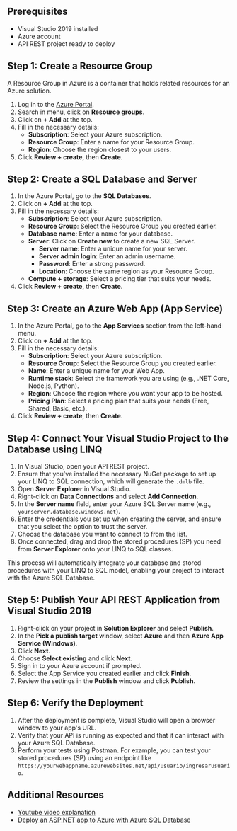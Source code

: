 ## Prerequisites

- Visual Studio 2019 installed
- Azure account
- API REST project ready to deploy

## Step 1: Create a Resource Group

A Resource Group in Azure is a container that holds related resources for an Azure solution.

1. Log in to the [Azure Portal](https://portal.azure.com).
2. Search in menu, click on **Resource groups**.
3. Click on **+ Add** at the top.
4. Fill in the necessary details:
   - **Subscription**: Select your Azure subscription.
   - **Resource Group**: Enter a name for your Resource Group.
   - **Region**: Choose the region closest to your users.
5. Click **Review + create**, then **Create**.

## Step 2: Create a SQL Database and Server

1. In the Azure Portal, go to the **SQL Databases**.
2. Click on **+ Add** at the top.
3. Fill in the necessary details:
   - **Subscription**: Select your Azure subscription.
   - **Resource Group**: Select the Resource Group you created earlier.
   - **Database name**: Enter a name for your database.
   - **Server**: Click on **Create new** to create a new SQL Server.
     - **Server name**: Enter a unique name for your server.
     - **Server admin login**: Enter an admin username.
     - **Password**: Enter a strong password.
     - **Location**: Choose the same region as your Resource Group.
   - **Compute + storage**: Select a pricing tier that suits your needs.
4. Click **Review + create**, then **Create**.

## Step 3: Create an Azure Web App (App Service)

1. In the Azure Portal, go to the **App Services** section from the left-hand menu.
2. Click on **+ Add** at the top.
3. Fill in the necessary details:
   - **Subscription**: Select your Azure subscription.
   - **Resource Group**: Select the Resource Group you created earlier.
   - **Name**: Enter a unique name for your Web App.
   - **Runtime stack**: Select the framework you are using (e.g., .NET Core, Node.js, Python).
   - **Region**: Choose the region where you want your app to be hosted.
   - **Pricing Plan**: Select a pricing plan that suits your needs (Free, Shared, Basic, etc.).
4. Click **Review + create**, then **Create**.

## Step 4: Connect Your Visual Studio Project to the Database using LINQ

1. In Visual Studio, open your API REST project.
2. Ensure that you've installed the necessary NuGet package to set up your LINQ to SQL connection, which will generate the `.dmlb` file.
3. Open **Server Explorer** in Visual Studio.
4. Right-click on **Data Connections** and select **Add Connection**.
5. In the **Server name** field, enter your Azure SQL Server name (e.g., `yourserver.database.windows.net`).
6. Enter the credentials you set up when creating the server, and ensure that you select the option to trust the server.
7. Choose the database you want to connect to from the list.
8. Once connected, drag and drop the stored procedures (SP) you need from **Server Explorer** onto your LINQ to SQL classes.

This process will automatically integrate your database and stored procedures with your LINQ to SQL model, enabling your project to interact with the Azure SQL Database.

## Step 5: Publish Your API REST Application from Visual Studio 2019

1. Right-click on your project in **Solution Explorer** and select **Publish**.
2. In the **Pick a publish target** window, select **Azure** and then **Azure App Service (Windows)**.
3. Click **Next**.
4. Choose **Select existing** and click **Next**.
5. Sign in to your Azure account if prompted.
6. Select the App Service you created earlier and click **Finish**.
7. Review the settings in the **Publish** window and click **Publish**.

## Step 6: Verify the Deployment

1. After the deployment is complete, Visual Studio will open a browser window to your app's URL.
2. Verify that your API is running as expected and that it can interact with your Azure SQL Database.
3. Perform your tests using Postman. For example, you can test your stored procedures (SP) using an endpoint like `https://yourwebappname.azurewebsites.net/api/usuario/ingresarusuario`.

## Additional Resources
- [Youtube video explanation](https://www.youtube.com/watch?v=1ScH-USLYXg)
- [Deploy an ASP.NET app to Azure with Azure SQL Database](https://learn.microsoft.com/en-us/azure/app-service/app-service-web-tutorial-dotnet-sqldatabase)
